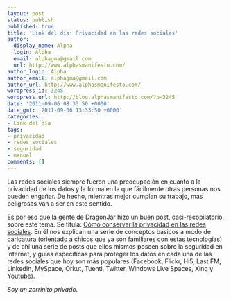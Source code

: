```yaml
---
layout: post
status: publish
published: true
title: 'Link del día: Privacidad en las redes sociales'
author:
  display_name: Alpha
  login: Alpha
  email: alphagma@gmail.com
  url: http://www.alphasmanifesto.com/
author_login: Alpha
author_email: alphagma@gmail.com
author_url: http://www.alphasmanifesto.com/
wordpress_id: 3245
wordpress_url: http://blog.alphasmanifesto.com/?p=3245
date: '2011-09-06 08:33:50 +0000'
date_gmt: '2011-09-06 13:33:50 +0000'
categories:
- Link del día
tags:
- privacidad
- redes sociales
- seguridad
- manual
comments: []
---
```


Las redes sociales siempre fueron una preocupación en cuanto a la privacidad de los datos y la forma en la que fácilmente otras personas nos pueden engañar. De hecho, mientras mejor cumplan su trabajo, más peligrosas van a ser en este sentido.

Es por eso que la gente de DragonJar hizo un buen post, casi-recopilatorio, sobre este tema. Se titula: [Cómo conservar la privacidad en las redes sociales](http://www.dragonjar.org/como-conservar-la-privacidad-en-redes-sociales.xhtml). En él nos explican una serie de conceptos básicos a modo de caricatura (orientado a chicos que ya son familiares con estas tecnologías) y de ahí una serie de posts que ellos mismos poseen sobre la seguridad en internet, y guías específicas para proteger los datos en cada una de las redes sociales que hoy son más populares (Facebook, Flickr, Hi5, Last.FM, LinkedIn, MySpace, Orkut, Tuenti, Twitter, Windows Live Spaces, Xing y Youtube).

_Soy un zorrinito privado._
